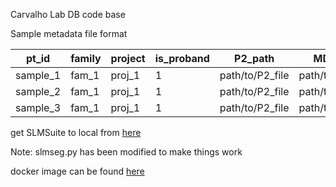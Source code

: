 Carvalho Lab DB code base


Sample metadata file format

| pt_id    | family   | project | is_proband | P2_path                                                  | MD_path                                               |
|----------|----------|---------|------------|----------------------------------------------------------|-------------------------------------------------------|
| sample_1| fam_1  | proj_1 | 1          | path/to/P2_file | path/to/MD_file|
| sample_2| fam_1  | proj_1 | 1          | path/to/P2_file | path/to/MD_file|
| sample_3| fam_1  | proj_1 | 1          | path/to/P2_file | path/to/MD_file|


get SLMSuite to local from [here](https://bmcbioinformatics.biomedcentral.com/articles/10.1186/s12859-017-1734-5)

Note: slmseg.py has been modified to make things work


docker image can be found [here](https://hub.docker.com/r/clifflun/sv_db)